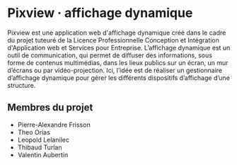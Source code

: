 # Pixview · affichage dynamique

Pixview est une application web d'affichage dynamique créé dans le cadre du projet tuteuré de la Licence Professionnelle Conception et Intégration d'Application web et Services pour Entreprise.
L’affichage dynamique est un outil de communication, qui permet de diffuser des informations, sous forme de contenus multimédias, dans les lieux publics sur un écran, un mur d’écrans ou par vidéo-projection. Ici, l’idée est de réaliser un gestionnaire d’affichage dynamique pour gérer les différents dispositifs d’affichage d’une structure.
## Membres du projet
- Pierre-Alexandre Frisson
- Theo Orias
- Leopold Lelanilec
- Thibaud Turlan
- Valentin Aubertin

